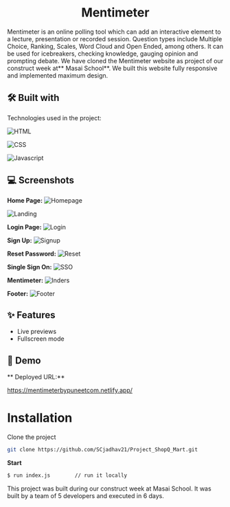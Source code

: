 
<h1 align="center" id="title">Mentimeter</h1>

Mentimeter is an online polling tool which can add an interactive element to a lecture, presentation or recorded session. Question types include Multiple Choice, Ranking, Scales, Word Cloud and Open Ended, among others. It can be used for icebreakers, checking knowledge, gauging opinion and prompting debate. We have cloned the Mentimeter website as project of our construct week at** Masai School**. We built this website fully responsive and implemented maximum design.

## 🛠 Built with 

Technologies used in the project:

![HTML](https://img.shields.io/badge/HTML-E34F26?style=for-the-badge&amp;logo=html5&logoColor=white)

![CSS](https://img.shields.io/badge/CSS-007ACC?&style=for-the-badge&logo=css3&logoColor=white)

![Javascript](https://img.shields.io/badge/JavaScript-323330?style=for-the-badge&amp;logo=javascript&amp;logoColor=F7DF1E)



## 💻 Screenshots

**Home Page:**
![Homepage](https://user-images.githubusercontent.com/103636380/215677780-fda1ae5a-e83c-42aa-b91f-29e09e67cc10.png)


![Landing](https://user-images.githubusercontent.com/103636380/215678250-15f4e8eb-5e6a-44bc-9236-8d33d5e9bc73.png)


**Login Page:**
![Login](https://user-images.githubusercontent.com/103636380/215678440-115c7292-5bf5-4e95-88e9-b4d17e396c18.png)


**Sign Up:**
![Signup](https://user-images.githubusercontent.com/103636380/215678631-98f3ef03-90c4-4bc2-af95-81006b621574.png)


**Reset Password:**
![Reset](https://user-images.githubusercontent.com/103636380/215678731-b6ade758-6778-41c8-9c7f-8ec21195999a.png)


**Single Sign On:**
![SSO](https://user-images.githubusercontent.com/103636380/215679027-8cd49051-9e5d-42cd-ab92-95fdab6374c2.png)

**Mentimeter:**
![Inders](https://user-images.githubusercontent.com/103636380/215680763-4738ae43-0498-4d05-a4cd-7648e25bb496.png)



**Footer:**
![Footer](https://user-images.githubusercontent.com/103636380/215679086-adff09a5-936b-4ea6-8603-3c74fffc95bb.png)



## ✨ Features 

- Live previews
- Fullscreen mode



## 🚀 Demo

** Deployed URL:**

https://mentimeterbypuneetcom.netlify.app/




# Installation

Clone the project
```bash
git clone https://github.com/SCjadhav21/Project_ShopQ_Mart.git
```

**Start**

```bash
$ run index.js        // run it locally
```

This project was built during our construct week at Masai School. It was built by a team of 5 developers and executed in 6 days.
       
